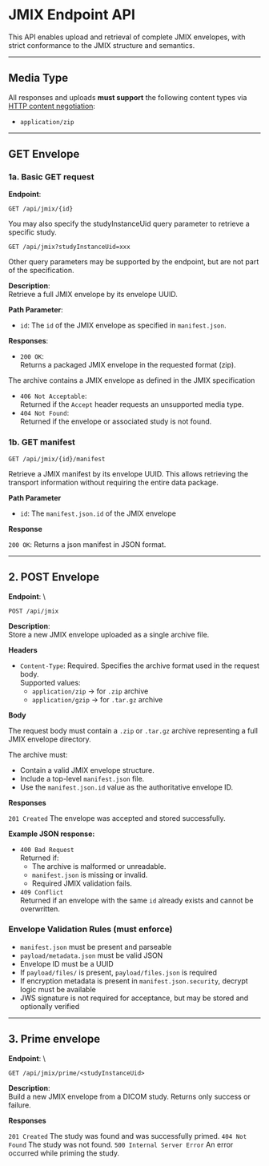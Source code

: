 # JMIX Endpoint API

This API enables upload and retrieval of complete JMIX envelopes, with strict conformance to the JMIX structure and semantics.

---
## Media Type

All responses and uploads **must support** the following content types via[ HTTP content negotiation](https://developer.mozilla.org/en-US/docs/Web/HTTP/Content_negotiation):

* `application/zip`

---

## GET Envelope

### 1a. Basic GET request

**Endpoint**: 
```
GET /api/jmix/{id}
```

You may also specify the studyInstanceUid query parameter to retrieve a specific study.

```
GET /api/jmix?studyInstanceUid=xxx
```

Other query parameters may be supported by the endpoint, but are not part of the specification.

**Description**: \
Retrieve a full JMIX envelope by its envelope UUID.

**Path Parameter**:

* `id`: The `id` of the JMIX envelope as specified in `manifest.json`.

**Responses**:

* `200 OK`: \
  Returns a packaged JMIX envelope in the requested format (zip).

The archive contains a JMIX envelope as defined in the JMIX specification

* `406 Not Acceptable`: \
  Returned if the `Accept` header requests an unsupported media type.
* `404 Not Found`: \
  Returned if the envelope or associated study is not found.

### 1b. GET manifest

```
GET /api/jmix/{id}/manifest
```

Retrieve a JMIX manifest by its envelope UUID. This allows retrieving the transport information without requiring the entire data package.

**Path Parameter**

* `id`: The `manifest.json.id` of the JMIX envelope

**Response**

`200 OK`: Returns a json manifest in JSON format.

---
## 2. POST Envelope

**Endpoint**: \
```
POST /api/jmix
```

**Description**: \
Store a new JMIX envelope uploaded as a single archive file.

**Headers**

* `Content-Type`: Required. Specifies the archive format used in the request body. \
  Supported values:
    * `application/zip` → for `.zip` archive
    * `application/gzip` → for `.tar.gz` archive

**Body**

The request body must contain a `.zip` or `.tar.gz` archive representing a full JMIX envelope directory.

The archive must:

* Contain a valid JMIX envelope structure.
* Include a top-level `manifest.json` file.
* Use the `manifest.json.id` value as the authoritative envelope ID.

**Responses**

`201 Created` The envelope was accepted and stored successfully.

**Example JSON response:**

* `400 Bad Request` \
Returned if:
    * The archive is malformed or unreadable.
    * `manifest.json` is missing or invalid.
    * Required JMIX validation fails.
* `409 Conflict` \
Returned if an envelope with the same `id` already exists and cannot be overwritten.

### Envelope Validation Rules (must enforce)

* `manifest.json` must be present and parseable
* `payload/metadata.json` must be valid JSON
* Envelope ID must be a UUID
* If `payload/files/` is present, `payload/files.json` is required
* If encryption metadata is present in `manifest.json.security`, decrypt logic must be available
* JWS signature is not required for acceptance, but may be stored and optionally verified

---
## 3. Prime envelope

**Endpoint**: \
```
GET /api/jmix/prime/<studyInstanceUid>
```

**Description**: \
Build a new JMIX envelope from a DICOM study. Returns only success or failure.

**Responses**

`201 Created` The study was found and was successfully primed.
`404 Not Found` The study was not found.
`500 Internal Server Error` An error occurred while priming the study.